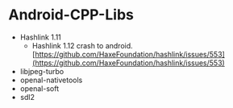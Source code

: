 # Android-CPP-Libs

- Hashlink 1.11
    - Hashlink 1.12 crash to android. [https://github.com/HaxeFoundation/hashlink/issues/553](https://github.com/HaxeFoundation/hashlink/issues/553)
- libjpeg-turbo
- openal-nativetools
- openal-soft
- sdl2